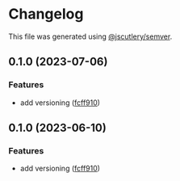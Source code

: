 # Changelog

This file was generated using [@jscutlery/semver](https://github.com/jscutlery/semver).

## 0.1.0 (2023-07-06)


### Features

* add versioning ([fcff910](https://gitlab.com/yunieralvarez/workspace/commit/fcff910ca40395c25c1af72e570b94cb9d94d6fa))

## 0.1.0 (2023-06-10)


### Features

* add versioning ([fcff910](https://gitlab.com/yunieralvarez/workspace/commit/fcff910ca40395c25c1af72e570b94cb9d94d6fa))
